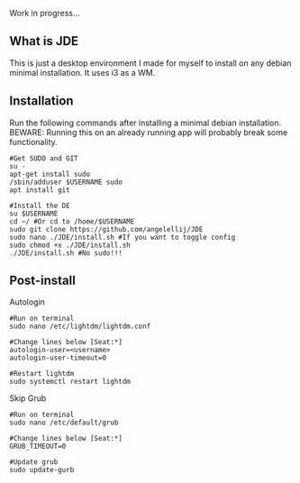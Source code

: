 Work in progress...

## **What is JDE**

This is just a desktop environment I made for myself to install on any debian minimal installation. It uses i3 as a WM.

## **Installation**

Run the following commands after installing a minimal debian installation. BEWARE: Running this on an already running app will probably break some functionality.

```
#Get SUDO and GIT
su -
apt-get install sudo
/sbin/adduser $USERNAME sudo
apt install git

#Install the DE
su $USERNAME
cd ~/ #Or cd to /home/$USERNAME
sudo git clone https://github.com/angelellij/JDE
sudo nano ./JDE/install.sh #If you want to toggle config
sudo chmod +x ./JDE/install.sh
./JDE/install.sh #No sudo!!!
```

## **Post-install**

Autologin

```
#Run on terminal
sudo nano /etc/lightdm/lightdm.conf

#Change lines below [Seat:*]
autologin-user=<username>
autologin-user-timeout=0

#Restart lightdm
sudo systemctl restart lightdm
```

Skip Grub

```
#Run on terminal
sudo nano /etc/default/grub

#Change lines below [Seat:*]
GRUB_TIMEOUT=0

#Update grub
sudo update-gurb
```